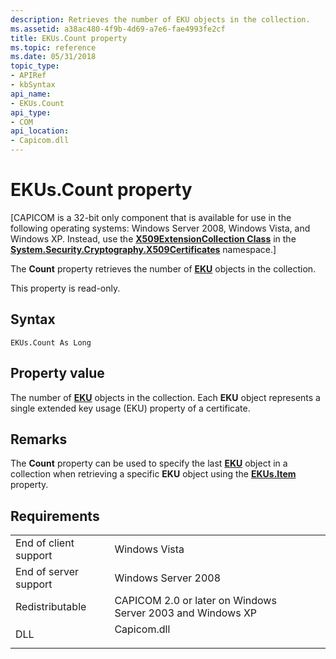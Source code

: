 ```yaml
---
description: Retrieves the number of EKU objects in the collection.
ms.assetid: a38ac480-4f9b-4d69-a7e6-fae4993fe2cf
title: EKUs.Count property
ms.topic: reference
ms.date: 05/31/2018
topic_type:
- APIRef
- kbSyntax
api_name:
- EKUs.Count
api_type:
- COM
api_location:
- Capicom.dll
---
```


# EKUs.Count property

\[CAPICOM is a 32-bit only component that is available for use in the following operating systems: Windows Server 2008, Windows Vista, and Windows XP. Instead, use the [**X509ExtensionCollection Class**](/dotnet/api/system.security.cryptography.x509certificates.x509extensioncollection?view=netcore-3.1) in the [**System.Security.Cryptography.X509Certificates**](/dotnet/api/system.security.cryptography.x509certificates.publickey.-ctor?view=netcore-3.1) namespace.\]

The **Count** property retrieves the number of [**EKU**](eku.md) objects in the collection.

This property is read-only.

## Syntax


```VB
EKUs.Count As Long
```



## Property value

The number of [**EKU**](eku.md) objects in the collection. Each **EKU** object represents a single extended key usage (EKU) property of a certificate.

## Remarks

The **Count** property can be used to specify the last [**EKU**](eku.md) object in a collection when retrieving a specific **EKU** object using the [**EKUs.Item**](ekus-item.md) property.

## Requirements



|                                  |                                                                                        |
|----------------------------------|----------------------------------------------------------------------------------------|
| End of client support<br/> | Windows Vista<br/>                                                               |
| End of server support<br/> | Windows Server 2008<br/>                                                         |
| Redistributable<br/>       | CAPICOM 2.0 or later on Windows Server 2003 and Windows XP<br/>                  |
| DLL<br/>                   | <dl> <dt>Capicom.dll</dt> </dl> |



 

 
